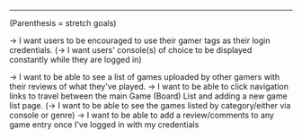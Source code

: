 ***
(Parenthesis = stretch goals)

-> I want users to be encouraged to use their gamer tags as their login credentials.
(-> I want users' console(s) of choice to be displayed constantly while they are logged in)

-> I want to be able to see a list of games uploaded by other gamers with their reviews of what they've played.
-> I want to be able to click navigation links to travel between the main Game (Board) List and adding a new game list page.
(-> I want to be able to see the games listed by category/either via console or genre)
-> I want to be able to add a review/comments to any game entry once I've logged in with my credentials